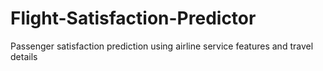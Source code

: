 # Flight-Satisfaction-Predictor
Passenger satisfaction prediction using airline service features and travel details
